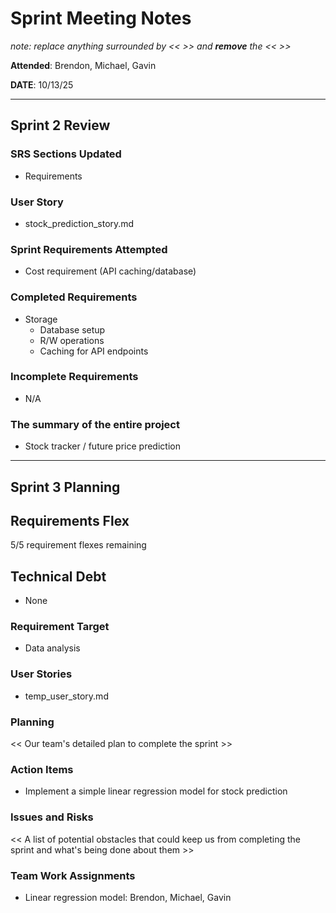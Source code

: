 # Sprint Meeting Notes

*note: replace anything surrounded by << >> and **remove** the << >>*

**Attended**: Brendon, Michael, Gavin

**DATE**: 10/13/25

***

## Sprint 2 Review

### SRS Sections Updated

- Requirements

### User Story

- stock_prediction_story.md

### Sprint Requirements Attempted

- Cost requirement (API caching/database)

### Completed Requirements

- Storage
    - Database setup
    - R/W operations
    - Caching for API endpoints

### Incomplete Requirements

- N/A

### The summary of the entire project

- Stock tracker / future price prediction

***

## Sprint 3 Planning

## Requirements Flex

5/5 requirement flexes remaining

## Technical Debt

- None

### Requirement Target

- Data analysis

### User Stories

- temp_user_story.md

### Planning

<< Our team's detailed plan to complete the sprint >>

### Action Items

- Implement a simple linear regression model for stock prediction

### Issues and Risks

<< A list of potential obstacles that could keep us from completing the sprint and what's being done about them >>

### Team Work Assignments

- Linear regression model: Brendon, Michael, Gavin